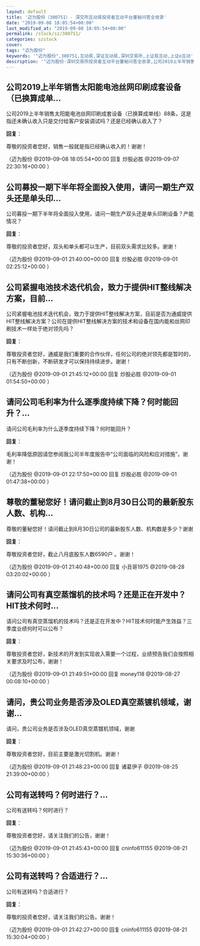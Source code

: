 ```yaml
---
layout: default
title: '迈为股份（300751）- 深交所互动易投资者互动平台董秘问答全收录'
date: "2019-09-08 18:05:54+00:00"
last_modified_at: "2019-09-08 18:05:54+00:00"
permalink: /stock/sz/300751/
categories: szstock
cover: 
tags: "迈为股份"
keywords: '"迈为股份",300751,互动易,深证互动易,深圳交易所,上证易互动,上证e互动'
description: '"迈为股份-深圳交易所投资者互动平台董秘问答全收录,公司2019上半年销售太阳能电池丝网印刷成套设备（已换算成单线）88条，这是指还未确认收入只是交付给客户安装调试吗？还是已经确认收入了？"'
---
```


## 公司2019上半年销售太阳能电池丝网印刷成套设备（已换算成单...

公司2019上半年销售太阳能电池丝网印刷成套设备（已换算成单线）88条，这是指还未确认收入只是交付给客户安装调试吗？还是已经确认收入了？

**回复**：

尊敬的投资者您好，销售一般就是指已经确认收入的！谢谢！ 

（迈为股份  @2019-09-08 18:05:54+00:00 回复 炒股必胜  @2019-09-07 22:30:16+00:00 ）

## 公司募投一期下半年将全面投入使用，请问一期生产双头还是单头印...

公司募投一期下半年将全面投入使用，请问一期生产双头还是单头印刷设备？产能情况？

**回复**：

尊敬的投资者您好，双头和单头都可以生产，目前双头需求比较多。谢谢！ 

（迈为股份  @2019-09-01 21:40:00+00:00 回复 炒股必胜  @2019-09-01 02:25:12+00:00 ）

## 公司紧握电池技术迭代机会，致力于提供HIT整线解决方案，目前...

公司紧握电池技术迭代机会，致力于提供HIT整线解决方案，目前是否为通威提供HIT整线解决方案？公司在提供HIT整线解决方案的技术和设备在国内能和丝网印刷技术一样处于绝对领先吗？

**回复**：

尊敬投资者您好，通威是我们重要的合作伙伴，任何公司的绝对领先都是暂时的，只有不断创新，不断研发才可以保持持续进步。谢谢！ 

（迈为股份  @2019-09-01 21:45:12+00:00 回复 炒股必胜  @2019-09-01 01:54:50+00:00 ）

## 请问公司毛利率为什么逐季度持续下降？何时能回升？...

请问公司毛利率为什么逐季度持续下降？何时能回升？

**回复**：

毛利率降低原因请您参阅我公司半年度报告中“公司面临的风险和应对措施”，谢谢！ 

（迈为股份  @2019-09-01 22:17:50+00:00 回复 炒股必胜  @2019-09-01 01:47:38+00:00 ）

## 尊敬的董秘您好！请问截止到8月30日公司的最新股东人数、机构...

尊敬的董秘您好！请问截止到8月30日公司的最新股东人数、机构数是多少？谢谢

**回复**：

尊敬投资者您好，截止八月底股东人数6590户		。谢谢！ 

（迈为股份  @2019-09-01 21:40:48+00:00 回复 小丑哥1975  @2019-08-28 03:20:02+00:00 ）

## 请问公司有真空蒸馏机的技术吗？还是正在开发中？HIT技术何时...

请问公司有真空蒸馏机的技术吗？还是正在开发中？HIT技术何时能产生效益？三季度业绩何时可以公布？

**回复**：

尊敬投资者您好，新技术的开发到实现收入需要一个过程，业绩预告我们会按照相关要求及时公布，谢谢！ 

（迈为股份  @2019-09-01 21:49:51+00:00 回复 money118  @2019-08-27 00:08:10+00:00 ）

## 请问，贵公司业务是否涉及OLED真空蒸镀机领域，谢谢...

请问，贵公司业务是否涉及OLED真空蒸镀机领域，谢谢

**回复**：

尊敬投资者您好，目前主要是激光切割机。谢谢！ 

（迈为股份  @2019-09-01 21:48:23+00:00 回复 诸葛伊子  @2019-08-25 21:39:00+00:00 ）

## 公司有送转吗？何时进行？...

公司有送转吗？何时进行？

**回复**：

尊敬投资者您好，请关注我们的公告，谢谢！ 

（迈为股份  @2019-09-01 21:45:43+00:00 回复 cninfo611155  @2019-08-21 15:30:36+00:00 ）

## 公司有送转吗？合适进行？...

公司有送转吗？合适进行？

**回复**：

尊敬的投资者您好，请关注我们的公告。谢谢！ 

（迈为股份  @2019-09-01 21:42:27+00:00 回复 cninfo611155  @2019-08-21 15:30:04+00:00 ）

